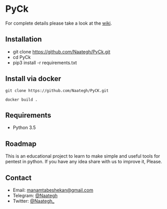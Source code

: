 # PyCk

For complete details please take a look at the [wiki](https://github.com/Naategh/PyCk/wiki).

## Installation

- git clone https://github.com/Naategh/PyCk.git
- cd PyCk
- pip3 install -r requirements.txt

## Install via docker
`git clone https://github.com/Naategh/PyCK.git`

`docker build .`

## Requirements
- Python 3.5

## Roadmap
This is an educational project to learn to make simple and useful tools for pentest in python.
If you have any idea share with us to improve it, Please.

## Contact
- Email: manamtabeshekan@gmail.com
- Telegram: [@Naategh](http://t.me/Naategh)
- Twitter: [@Naategh_](https://twitter.com/Naategh_)
